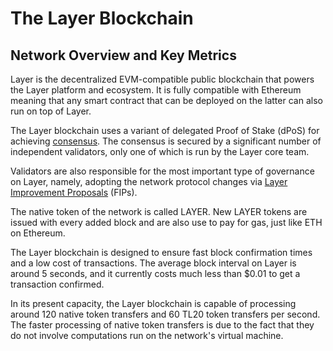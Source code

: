 # The Layer Blockchain

## Network Overview and Key Metrics

Layer is the decentralized EVM-compatible public blockchain that powers the Layer platform and ecosystem. It is fully compatible with Ethereum meaning that any smart contract that can be deployed on the latter can also run on top of Layer.

The Layer blockchain uses a variant of delegated Proof of Stake (dPoS) for achieving [consensus](https://docs.layerscan.org/general/fuse-network-blockchain/fuse-consensus). The consensus is secured by a significant number of independent validators, only one of which is run by the Layer core team.

Validators are also responsible for the most important type of governance on Layer, namely, adopting the network protocol changes via [Layer Improvement Proposals](https://docs.layerscan.org/general/fips) (FIPs). 

The native token of the network is called LAYER. New LAYER tokens are issued with every added block and are also use to pay for gas, just like ETH on Ethereum. 

The Layer blockchain is designed to ensure fast block confirmation times and a low cost of transactions. The average block interval on Layer is around 5 seconds, and it currently costs much less than $0.01 to get a transaction confirmed.

In its present capacity, the Layer blockchain is capable of processing around 120 native token transfers and 60 TL20 token transfers per second. The faster processing of native token transfers is due to the fact that they do not involve computations run on the network's virtual machine. 

